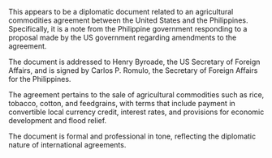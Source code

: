 This appears to be a diplomatic document related to an agricultural commodities agreement between the United States and the Philippines. Specifically, it is a note from the Philippine government responding to a proposal made by the US government regarding amendments to the agreement.

The document is addressed to Henry Byroade, the US Secretary of Foreign Affairs, and is signed by Carlos P. Romulo, the Secretary of Foreign Affairs for the Philippines.

The agreement pertains to the sale of agricultural commodities such as rice, tobacco, cotton, and feedgrains, with terms that include payment in convertible local currency credit, interest rates, and provisions for economic development and flood relief.

The document is formal and professional in tone, reflecting the diplomatic nature of international agreements.